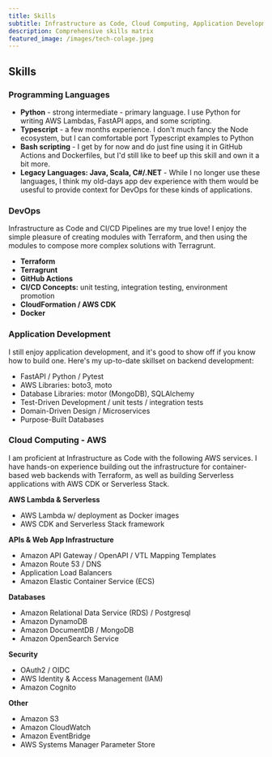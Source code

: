 ```yaml
---
title: Skills
subtitle: Infrastructure as Code, Cloud Computing, Application Development, and more! 
description: Comprehensive skills matrix
featured_image: /images/tech-colage.jpeg
---
```


## Skills

### Programming Languages
- **Python** - strong intermediate - primary language. I use Python for writing AWS Lambdas, FastAPI apps, and some scripting.
- **Typescript** - a few months experience. I don't much fancy the Node ecosystem, but I can comfortable port Typescript examples to Python
- **Bash scripting** - I get by for now and do just fine using it in GitHub Actions and Dockerfiles, but I'd still like to beef up this skill and own it a bit more.
- **Legacy Languages: Java, Scala, C#/.NET** - While I no longer use these languages, I think my old-days app dev experience with them would be usesful to provide context for DevOps for these kinds of applications.

### DevOps

Infrastructure as Code and CI/CD Pipelines are my true love! I enjoy the simple pleasure of creating modules with Terraform, and then using the modules to compose more complex solutions with Terragrunt. 

- **Terraform**
- **Terragrunt**
- **GitHub Actions** 
- **CI/CD Concepts:** unit testing, integration testing, environment promotion
- **CloudFormation / AWS CDK**
- **Docker**

### Application Development

I still enjoy application development, and it's good to show off if you know how to build one. Here's my up-to-date skillset on backend development:

- FastAPI / Python / Pytest
- AWS Libraries: boto3, moto
- Database Libraries: motor (MongoDB), SQLAlchemy
- Test-Driven Development / unit tests / integration tests
- Domain-Driven Design / Microservices
- Purpose-Built Databases

### Cloud Computing - AWS 

I am proficient at Infrastructure as Code with the following AWS services. I have hands-on experience building out the infrastructure for container-based web backends with Terraform, as well as building Serverless applications with AWS CDK or Serverless Stack.

**AWS Lambda & Serverless**
 - AWS Lambda w/ deployment as Docker images
 - AWS CDK and Serverless Stack framework

**APIs & Web App Infrastructure**
- Amazon API Gateway / OpenAPI / VTL Mapping Templates
- Amazon Route 53 / DNS
- Application Load Balancers
- Amazon Elastic Container Service (ECS)

**Databases**
- Amazon Relational Data Service (RDS) / Postgresql 
- Amazon DynamoDB 
- Amazon DocumentDB / MongoDB
- Amazon OpenSearch Service

**Security**
- OAuth2 / OIDC
- AWS Identity & Access Management (IAM)
- Amazon Cognito

**Other**
- Amazon S3
- Amazon CloudWatch
- Amazon EventBridge
- AWS Systems Manager Parameter Store

